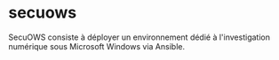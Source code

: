 # secuows
SecuOWS consiste à déployer un environnement dédié à l'investigation numérique sous Microsoft Windows via Ansible.
